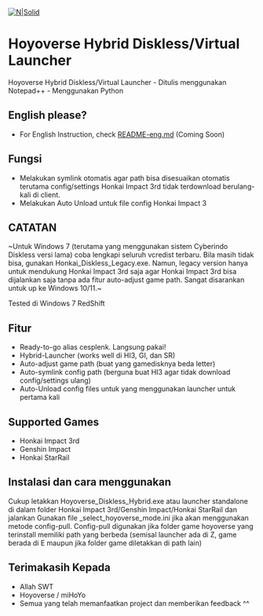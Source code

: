 [![N|Solid](https://gamerwk.sgp1.cdn.digitaloceanspaces.com/2022/02/HoyoVerse.jpg)](#)
# Hoyoverse Hybrid Diskless/Virtual Launcher

Hoyoverse Hybrid Diskless/Virtual Launcher - Ditulis menggunakan Notepad++ - Menggunakan Python

## English please?

- For English Instruction, check [README-eng.md](#) (Coming Soon)

## Fungsi

- Melakukan symlink otomatis agar path bisa disesuaikan otomatis terutama config/settings Honkai Impact 3rd tidak terdownload berulang-kali di client.
- Melakukan Auto Unload untuk file config Honkai Impact 3

## CATATAN

~Untuk Windows 7 (terutama yang menggunakan sistem Cyberindo Diskless versi lama) coba lengkapi seluruh vcredist terbaru. Bila masih tidak bisa, gunakan Honkai_Diskless_Legacy.exe. Namun, legacy version hanya untuk mendukung Honkai Impact 3rd saja agar Honkai Impact 3rd bisa dijalankan saja tanpa ada fitur auto-adjust game path. Sangat disarankan untuk up ke Windows 10/11.~

Tested di Windows 7 RedShift

## Fitur

- Ready-to-go alias cesplenk. Langsung pakai!
- Hybrid-Launcher (works well di HI3, GI, dan SR)
- Auto-adjust game path (buat yang gamedisknya beda letter)
- Auto-symlink config path (berguna buat HI3 agar tidak download config/settings ulang)
- Auto-Unload config files untuk yang menggunakan launcher untuk pertama kali

## Supported Games

- Honkai Impact 3rd
- Genshin Impact
- Honkai StarRail

## Instalasi dan cara menggunakan

Cukup letakkan Hoyoverse_Diskless_Hybrid.exe atau launcher standalone di dalam folder Honkai Impact 3rd/Genshin Impact/Honkai StarRail dan jalankan
Gunakan file _select_hoyoverse_mode.ini jika akan menggunakan metode config-pull. Config-pull digunakan jika folder game hoyoverse yang terinstall memiliki path yang berbeda (semisal launcher ada di Z, game berada di E maupun jika folder game diletakkan di path lain)

## Terimakasih Kepada

- Allah SWT
- Hoyoverse / miHoYo
- Semua yang telah memanfaatkan project dan memberikan feedback ^^
